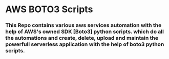 # AWS BOTO3 Scripts

### This Repo contains various aws services automation with the help of AWS's owned SDK [Boto3] python scripts. which do all the automations and create, delete, upload and maintain the powerfull serverless application with the help of boto3 python scripts.
